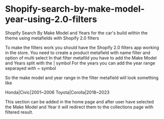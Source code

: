 # Shopify-search-by-make-model-year-using-2.0-filters
Shopify Search By Make Model and Years for the car's build within the theme using metafields with Shopify 2.0 filters

To make the filters work you should have the Shopify 2.0 filters app working in the store. 
You need to create a product metafield with name filter and option of multi select
In that filter metafild you have to add the Make Model and Years  split with the | symbol 
For the years you can add the year range separayed with ~ symbol 

So the make model and year range in the filter metafield will look something like 

Honda|Civic|2001~2006
Toyota|Corolla|2018~2023

This section can be added in the home page and after user have selected the Make Model and Year it will redirect them to the collections page with filtered result. 
